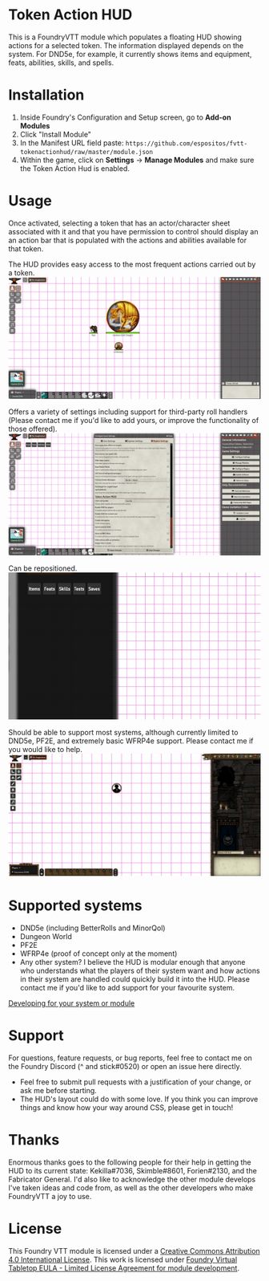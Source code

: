 # Token Action HUD
This is a FoundryVTT module which populates a floating HUD showing actions for a selected token. The information displayed depends on the system. For DND5e, for example, it currently shows items and equipment, feats, abilities, skills, and spells.

# Installation
1. Inside Foundry's Configuration and Setup screen, go to **Add-on Modules**
2. Click "Install Module"
3. In the Manifest URL field paste: `https://github.com/espositos/fvtt-tokenactionhud/raw/master/module.json`
4. Within the game, click on **Settings** -> **Manage Modules** and make sure the Token Action Hud is enabled.

# Usage
Once activated, selecting a token that has an actor/character sheet associated with it and that you have permission to control should display an an action bar that is populated with the actions and abilities available for that token.

The HUD provides easy access to the most frequent actions carried out by a token.
![Easy action access](.github/readme/token_action_hud_eg1.gif)

Offers a variety of settings including support for third-party roll handlers (Please contact me if you'd like to add yours, or improve the functionality of those offered).
![Customizable settings](.github/readme/token_action_hud_eg2.gif)

Can be repositioned.
![Draggable](.github/readme/token_action_hud_eg4.gif)

Should be able to support most systems, although currently limited to DND5e, PF2E, and extremely basic WFRP4e support. Please contact me if you would like to help.
![Modular support for multiple systems](.github/readme/token_action_hud_eg3.gif)

# Supported systems
* DND5e (including BetterRolls and MinorQol)
* Dungeon World
* PF2E
* WFRP4e (proof of concept only at the moment)
* Any other system? I believe the HUD is modular enough that anyone who understands what the players of their system want and how actions in their system are handled could quickly build it into the HUD. Please contact me if you'd like to add support for your favourite system.

[Developing for your system or module](adding_systems.md)

# Support
For questions, feature requests, or bug reports, feel free to contact me on the Foundry Discord (^ and stick#0520) or open an issue here directly.
* Feel free to submit pull requests with a justification of your change, or ask me before starting.
* The HUD's layout could do with some love. If you think you can improve things and know how your way around CSS, please get in touch!

# Thanks
Enormous thanks goes to the following people for their help in getting the HUD to its current state:
Kekilla#7036, Skimble#8601, Forien#2130, and the Fabricator General.
I'd also like to acknowledge the other module develops I've taken ideas and code from, as well as the other developers who make FoundryVTT a joy to use.

# License
This Foundry VTT module is licensed under a [Creative Commons Attribution 4.0 International License](https://creativecommons.org/licenses/by/4.0/).
This work is licensed under [Foundry Virtual Tabletop EULA - Limited License Agreement for module development](https://foundryvtt.com/article/license/).

